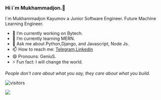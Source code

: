 ### Hi i`m Mukhammadjon.👋
I`m Mukhammadjon Kayumov  a Junior Software Engineer. Future Machine Learning Engineer.

  - 🔭 I’m currently working on Bytech.
  - 🌱 I’m currently learning MERN.
  - 💬 Ask me about Python,Django, and Javascript, Node Js.
  - 📫 How to reach me: [Telegram](https://t.me/mr_genius001),[Linkedin](https://www.linkedin.com/in/mukhammadjon-kayumov-a59039202)
  - 😄 Pronouns: GeniuS.
  - ⚡ Fun fact: I will change the world.

*People don't care about what you say, they care about what you build.*

 ![visitors](https://visitor-badge.glitch.me/badge?page_id=page.id&left_color=black&right_color=blue)

<img src="https://github-readme-stats.vercel.app/api?username=Mukhammadjon571&&show_icons=true&title_color=AED6F1 &icon_color=bb2acf&text_color=AED6F1&bg_color=151515">
